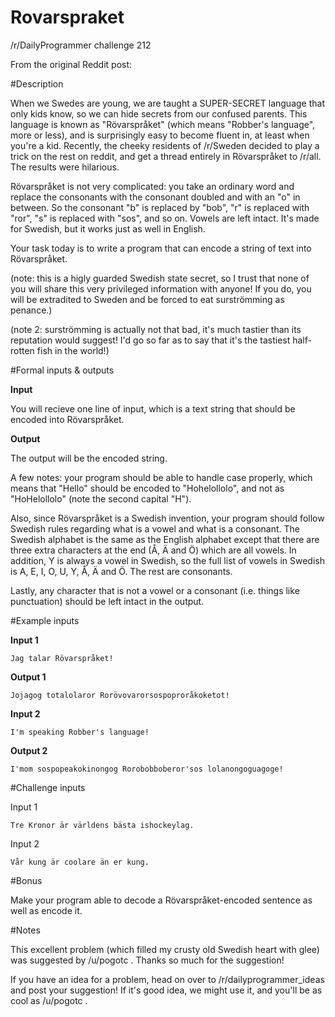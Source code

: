 # Rovarspraket
/r/DailyProgrammer challenge 212

From the original Reddit post:

#Description

When we Swedes are young, we are taught a SUPER-SECRET language that only kids know, so we can hide secrets from our confused parents. This language is known as "Rövarspråket" (which means "Robber's language", more or less), and is surprisingly easy to become fluent in, at least when you're a kid. Recently, the cheeky residents of /r/Sweden decided to play a trick on the rest on reddit, and get a thread entirely in Rövarspråket to /r/all. The results were hilarious.

Rövarspråket is not very complicated: you take an ordinary word and replace the consonants with the consonant doubled and with an "o" in between. So the consonant "b" is replaced by "bob", "r" is replaced with "ror", "s" is replaced with "sos", and so on. Vowels are left intact. It's made for Swedish, but it works just as well in English.

Your task today is to write a program that can encode a string of text into Rövarspråket.

(note: this is a higly guarded Swedish state secret, so I trust that none of you will share this very privileged information with anyone! If you do, you will be extradited to Sweden and be forced to eat surströmming as penance.)

(note 2: surströmming is actually not that bad, it's much tastier than its reputation would suggest! I'd go so far as to say that it's the tastiest half-rotten fish in the world!)

#Formal inputs & outputs

**Input**

You will recieve one line of input, which is a text string that should be encoded into Rövarspråket.

**Output**

The output will be the encoded string.

A few notes: your program should be able to handle case properly, which means that "Hello" should be encoded to "Hohelollolo", and not as "HoHelollolo" (note the second capital "H").

Also, since Rövarspråket is a Swedish invention, your program should follow Swedish rules regarding what is a vowel and what is a consonant. The Swedish alphabet is the same as the English alphabet except that there are three extra characters at the end (Å, Ä and Ö) which are all vowels. In addition, Y is always a vowel in Swedish, so the full list of vowels in Swedish is A, E, I, O, U, Y, Å, Ä and Ö. The rest are consonants.

Lastly, any character that is not a vowel or a consonant (i.e. things like punctuation) should be left intact in the output.

#Example inputs

**Input 1**

    Jag talar Rövarspråket!

**Output 1**

    Jojagog totalolaror Rorövovarorsospoproråkoketot!

**Input 2**

    I'm speaking Robber's language!

**Output 2**

    I'mom sospopeakokinongog Rorobobboberor'sos lolanongoguagoge!

#Challenge inputs

Input 1

    Tre Kronor är världens bästa ishockeylag.

Input 2

    Vår kung är coolare än er kung. 

#Bonus

Make your program able to decode a Rövarspråket-encoded sentence as well as encode it.

#Notes

This excellent problem (which filled my crusty old Swedish heart with glee) was suggested by /u/pogotc . Thanks so much for the suggestion!

If you have an idea for a problem, head on over to /r/dailyprogrammer_ideas and post your suggestion! If it's good idea, we might use it, and you'll be as cool as /u/pogotc .
